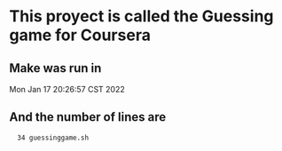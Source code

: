 # This proyect is called the Guessing game for Coursera
## Make was run in
Mon Jan 17 20:26:57 CST 2022
## And the number of lines are
      34 guessinggame.sh
